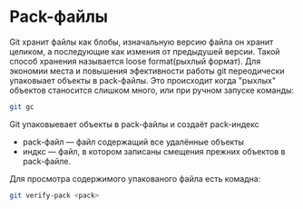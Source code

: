 # Pack-файлы

Git хранит файлы как блобы, изначальную версию файла он хранит целиком, а последующие как измения от предыдушей версии. Такой способ хранения называется loose format(рыхлый формат). 
Для экономии места и повышения эфективности работы git переодически упаковыает объекты в pack-файлы. Это происходит когда "рыхлых" объектов станосится слишком много, или при ручном запуске команды:
```bash
git gc
```
Git упаковыевает объекты в pack-файлы и создаёт pack-индекс

* pack-файл — файл содержащий все удалённые объекты
* индкс — файл, в котором записаны смещения прежних объектов в pack-файле.

Для просмотра содержимого упакованого файла есть комадна:
```bash
git verify-pack <pack>
```
